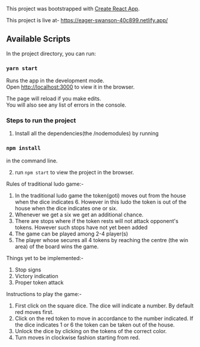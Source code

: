 This project was bootstrapped with [Create React App](https://github.com/facebook/create-react-app).

This project is live at-
https://eager-swanson-40c899.netlify.app/

## Available Scripts

In the project directory, you can run:

### `yarn start`

Runs the app in the development mode.<br />
Open [http://localhost:3000](http://localhost:3000) to view it in the browser.

The page will reload if you make edits.<br />
You will also see any list of errors in the console.

### Steps to run the project

1. Install all the dependencies(the /nodemodules) by running<br />

### `npm install`

in the command line.

2. run `npm start` to view the project in the browser.

Rules of traditional ludo game:-
1. In the traditional ludo game the token(goti) moves out from the house when the dice indicates 6. However in this ludo the token is out of the house when the dice indicates one or six.
2. Whenever we get a six we get an additional chance.
3. There are stops where if the token rests will not attack opponent's tokens. However such stops have not yet been added
4. The game can be played among 2-4 player(s) <inclusive>
5. The player whose secures all 4 tokens by reaching the centre (the win area) of the board wins the game.
  
Things yet to be implemented:-
1. Stop signs
2. Victory indication
3. Proper token attack

Instructions to play the game:-

1.  First click on the square dice. The dice will indicate a number. By default red moves first.
2. Click on the red token to move in accordance to the number indicated. If the dice indicates 1 or 6 the token can be taken out of the house.
3. Unlock the dice by clicking on the tokens of the correct color.
4. Turn moves in clockwise fashion starting from red.
